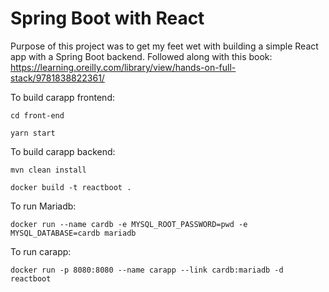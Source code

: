# Spring Boot with React
Purpose of this project was to get my feet wet with building a simple React app with a Spring Boot backend.
Followed along with this book: https://learning.oreilly.com/library/view/hands-on-full-stack/9781838822361/


To build carapp frontend:

```cd front-end```

```yarn start```

To build carapp backend:

```mvn clean install```

```docker build -t reactboot .```

To run Mariadb:

```docker run --name cardb -e MYSQL_ROOT_PASSWORD=pwd -e MYSQL_DATABASE=cardb mariadb```

To run carapp:

```docker run -p 8080:8080 --name carapp --link cardb:mariadb -d reactboot```
